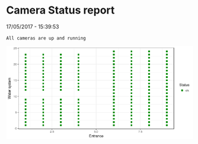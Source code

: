 Camera Status report
================
17/05/2017 - 15:39:53

    All cameras are up and running

![](camreport_files/figure-markdown_github/unnamed-chunk-2-1.png)
